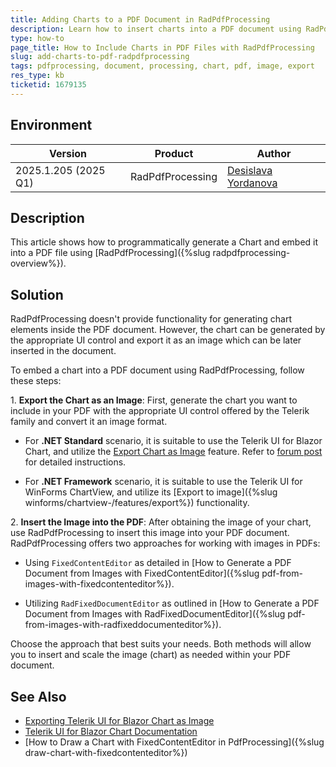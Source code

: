 ```yaml
---
title: Adding Charts to a PDF Document in RadPdfProcessing
description: Learn how to insert charts into a PDF document using RadPdfProcessing.
type: how-to
page_title: How to Include Charts in PDF Files with RadPdfProcessing
slug: add-charts-to-pdf-radpdfprocessing
tags: pdfprocessing, document, processing, chart, pdf, image, export
res_type: kb
ticketid: 1679135
---
```


## Environment

| Version | Product | Author | 
| ---- | ---- | ---- | 
| 2025.1.205 (2025 Q1)| RadPdfProcessing |[Desislava Yordanova](https://www.telerik.com/blogs/author/desislava-yordanova)| 

## Description

This article shows how to programmatically generate a Chart and embed it into a PDF file using [RadPdfProcessing]({%slug radpdfprocessing-overview%}). 

## Solution

RadPdfProcessing doesn't provide functionality for generating chart elements inside the PDF document. However, the chart can be generated by the appropriate UI control and export it as an image which can be later inserted in the document.

To embed a chart into a PDF document using RadPdfProcessing, follow these steps:

1\. **Export the Chart as an Image**: First, generate the chart you want to include in your PDF with the appropriate UI control offered by the Telerik family and convert it an image format. 

- For **.NET Standard** scenario, it is suitable to use the Telerik UI for Blazor Chart, and utilize the [Export Chart as Image](https://www.telerik.com/blazor-ui/documentation/knowledge-base/chart-export-to-image) feature. Refer to [forum post](https://www.telerik.com/forums/export-chart-as-image-47277c4c2e77) for detailed instructions.

- For **.NET Framework** scenario, it is suitable to use the Telerik UI for WinForms ChartView, and utilize its [Export to image]({%slug winforms/chartview-/features/export%}) functionality.

2\. **Insert the Image into the PDF**: After obtaining the image of your chart, use RadPdfProcessing to insert this image into your PDF document. RadPdfProcessing offers two approaches for working with images in PDFs:
    
- Using `FixedContentEditor` as detailed in [How to Generate a PDF Document from Images with FixedContentEditor]({%slug pdf-from-images-with-fixedcontenteditor%}).
    
- Utilizing `RadFixedDocumentEditor` as outlined in [How to Generate a PDF Document from Images with RadFixedDocumentEditor]({%slug pdf-from-images-with-radfixeddocumenteditor%}).

Choose the approach that best suits your needs. Both methods will allow you to insert and scale the image (chart) as needed within your PDF document.

## See Also

- [Exporting Telerik UI for Blazor Chart as Image](https://www.telerik.com/blazor-ui/documentation/knowledge-base/chart-export-to-image)
- [Telerik UI for Blazor Chart Documentation](https://docs.telerik.com/blazor-ui/components/chart/overview)
- [How to Draw a Chart with FixedContentEditor in PdfProcessing]({%slug draw-chart-with-fixedcontenteditor%})
